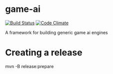 # game-ai

[![Build Status](https://travis-ci.org/ddebree/game-ai.svg?branch=master)](https://travis-ci.org/ddebree/game-ai)  [![Code Climate](https://codeclimate.com/github/ddebree/game-ai.png)](https://codeclimate.com/github/ddebree/game-ai)

A framework for building generic game ai engines

# Creating a release

mvn -B release:prepare


